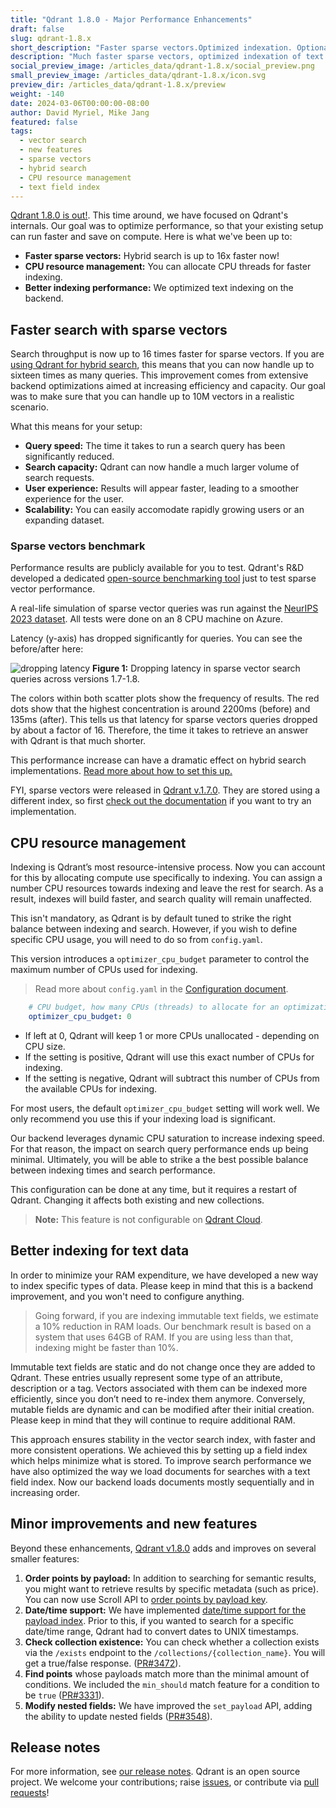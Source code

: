 ```yaml
---
title: "Qdrant 1.8.0 - Major Performance Enhancements"
draft: false
slug: qdrant-1.8.x 
short_description: "Faster sparse vectors.Optimized indexation. Optional CPU resource management."
description: "Much faster sparse vectors, optimized indexation of text fields and optional CPU resource management configuration. " 
social_preview_image: /articles_data/qdrant-1.8.x/social_preview.png
small_preview_image: /articles_data/qdrant-1.8.x/icon.svg
preview_dir: /articles_data/qdrant-1.8.x/preview
weight: -140
date: 2024-03-06T00:00:00-08:00
author: David Myriel, Mike Jang
featured: false 
tags:
  - vector search
  - new features
  - sparse vectors
  - hybrid search
  - CPU resource management
  - text field index
---
```


[Qdrant 1.8.0 is out!](https://github.com/qdrant/qdrant/releases/tag/v1.8.0).
This time around, we have focused on Qdrant's internals. Our goal was to optimize performance, so that your existing setup can run faster and save on compute. Here is what we've been up to:

- **Faster sparse vectors:** Hybrid search is up to 16x faster now!
- **CPU resource management:** You can allocate CPU threads for faster indexing. 
- **Better indexing performance:** We optimized text indexing on the backend.

## Faster search with sparse vectors

Search throughput is now up to 16 times faster for sparse vectors. If you are [using Qdrant for hybrid search](https://qdrant.tech/articles/sparse-vectors/), this means that you can now handle up to sixteen times as many queries. This improvement comes from extensive backend optimizations aimed at increasing efficiency and capacity. Our goal was to make sure that you can handle up to 10M vectors in a realistic scenario.

What this means for your setup:

- **Query speed:** The time it takes to run a search query has been significantly reduced. 
- **Search capacity:** Qdrant can now handle a much larger volume of search requests.
- **User experience:** Results will appear faster, leading to a smoother experience for the user.
- **Scalability:** You can easily accomodate rapidly growing users or an expanding dataset.

### Sparse vectors benchmark

Performance results are publicly available for you to test. Qdrant's R&D developed a dedicated [open-source benchmarking tool](https://github.com/qdrant/sparse-vectors-benchmark) just to test sparse vector performance.

A real-life simulation of sparse vector queries was run against the [NeurIPS 2023 dataset](https://big-ann-benchmarks.com/neurips23.html). All tests were done on an 8 CPU machine on Azure. 

Latency (y-axis) has dropped significantly for queries. You can see the before/after here:

![dropping latency](/articles_data/qdrant-1.8.x/benchmark.png)
**Figure 1:** Dropping latency in sparse vector search queries across versions 1.7-1.8.

The colors within both scatter plots show the frequency of results. The red dots show that the highest concentration is around 2200ms (before) and 135ms (after). This tells us that latency for sparse vectors queries dropped by about a factor of 16. Therefore, the time it takes to retrieve an answer with Qdrant is that much shorter. 

This performance increase can have a dramatic effect on hybrid search implementations. [Read more about how to set this up.](https://qdrant.tech/articles/sparse-vectors/)

FYI, sparse vectors were released in [Qdrant v.1.7.0](https://qdrant.tech/articles/qdrant-1.7.x/#sparse-vectors). They are stored using a different index, so first [check out the documentation](https://qdrant.tech/documentation/concepts/indexing/#sparse-vector-index) if you want to try an implementation.

## CPU resource management

Indexing is Qdrant’s most resource-intensive process. Now you can account for this by allocating compute use specifically to indexing. You can assign a number CPU resources towards indexing and leave the rest for search. As a result, indexes will build faster, and search quality will remain unaffected.

This isn't mandatory, as Qdrant is by default tuned to strike the right balance between indexing and search. However, if you wish to define specific CPU usage, you will need to do so from `config.yaml`.

This version introduces a `optimizer_cpu_budget` parameter to control the maximum number of CPUs used for indexing. 

> Read more about `config.yaml` in the [Configuration document](https://qdrant.tech/documentation/guides/configuration/).

```yaml
    # CPU budget, how many CPUs (threads) to allocate for an optimization job.
    optimizer_cpu_budget: 0
```

- If left at 0, Qdrant will keep 1 or more CPUs unallocated - depending on CPU size.
- If the setting is positive, Qdrant will use this exact number of CPUs for indexing.
- If the setting is negative, Qdrant will subtract this number of CPUs from the available CPUs for indexing.

For most users, the default `optimizer_cpu_budget` setting will work well. We only recommend you use this if your indexing load is significant.

Our backend leverages dynamic CPU saturation to increase indexing speed. For that reason, the impact on search query performance ends up being minimal. Ultimately, you will be able to strike a the best possible balance between indexing times and search performance.

This configuration can be done at any time, but it requires a restart of Qdrant. Changing it affects both existing and new collections. 

> **Note:** This feature is not configurable on [Qdrant Cloud](https://qdrant.to/cloud).

## Better indexing for text data

In order to minimize your RAM expenditure, we have developed a new way to index specific types of data. Please keep in mind that this is a backend improvement, and you won't need to configure anything. 

> Going forward, if you are indexing immutable text fields, we estimate a 10% reduction in RAM loads. Our benchmark result is based on a system that uses 64GB of RAM. If you are using less than that, indexing might be faster than 10%.

Immutable text fields are static and do not change once they are added to Qdrant. These entries usually represent some type of an attribute, description or a tag. Vectors associated with them can be indexed more efficiently, since you don’t need to re-index them anymore. Conversely, mutable fields are dynamic and can be modified after their initial creation. Please keep in mind that they will continue to require additional RAM.

This approach ensures stability in the vector search index, with faster and more consistent operations. We achieved this by setting up a field index which helps minimize what is stored. To improve search performance we have also optimized the way we load documents for searches with a text field index. Now our backend loads documents mostly sequentially and in increasing order.


## Minor improvements and new features

Beyond these enhancements, [Qdrant v1.8.0](https://github.com/qdrant/qdrant/releases/tag/v1.8.0) adds and improves on several smaller features:

1. **Order points by payload:** In addition to searching for semantic results, you might want to retrieve results by specific metadata (such as price). You can now use Scroll API to [order points by payload key](/documentation/concepts/points/#order-points-by-payload-key). 
2. **Date/time support:** We have implemented [date/time support for the payload index](https://github.com/qdrant/qdrant/issues/3320). 
Prior to this, if you wanted to search for a specific date/time range, Qdrant had to convert dates to UNIX timestamps.
3. **Check collection existence:** You can check whether a collection exists via the `/exists` endpoint to the `/collections/{collection_name}`. You will get a true/false response. ([PR#3472](https://github.com/qdrant/qdrant/pull/3472)).
4. **Find points** whose payloads match more than the minimal amount of conditions. We included the `min_should` match feature for a condition to be `true` ([PR#3331](https://github.com/qdrant/qdrant/pull/3466/)).
5. **Modify nested fields:** We have improved the `set_payload` API, adding the ability to update nested fields ([PR#3548](https://github.com/qdrant/qdrant/pull/3548)).

## Release notes

For more information, see [our release notes](https://github.com/qdrant/qdrant/releases/tag/v1.8.0). 
Qdrant is an open source project. We welcome your contributions; raise [issues](https://github.com/qdrant/qdrant/issues), or contribute via [pull requests](https://github.com/qdrant/qdrant/pulls)!
